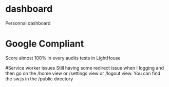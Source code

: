 # dashboard
Personnal dashboard

# Google Compliant
Score almost 100% in every audits tests in LightHouse

#Service worker issues
Still having some redirect issue when I logging and then go on the /home view or /settings view or /logout view.
You can find the sw.js in the /public directory
